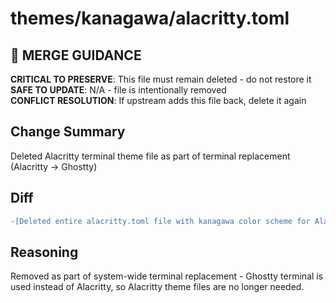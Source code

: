 # themes/kanagawa/alacritty.toml

## 🚨 MERGE GUIDANCE
**CRITICAL TO PRESERVE**: This file must remain deleted - do not restore it  
**SAFE TO UPDATE**: N/A - file is intentionally removed  
**CONFLICT RESOLUTION**: If upstream adds this file back, delete it again

## Change Summary
Deleted Alacritty terminal theme file as part of terminal replacement (Alacritty → Ghostty)

## Diff
```diff
-[Deleted entire alacritty.toml file with kanagawa color scheme for Alacritty terminal]
```

## Reasoning
Removed as part of system-wide terminal replacement - Ghostty terminal is used instead of Alacritty, so Alacritty theme files are no longer needed.
